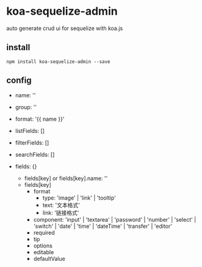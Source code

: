 # koa-sequelize-admin

auto generate crud ui for sequelize with koa.js

## install

```
npm install koa-sequelize-admin --save
```

## config

* name: ''
* group: ''
* format: '{{ name }}'
* listFields: []
* filterFields: []
* searchFields: []

* fields: {}
  * fields[key] or fields[key].name: ''
  * fields[key]
    * format
      * type: 'image' | 'link' | 'tooltip'
      * text: '文本格式'
      * link: '链接格式'
    * component: 'input' | 'textarea' | 'password' | 'number' | 'select' | 'switch' | 'date' | 'time' | 'dateTime' | 'transfer' | 'editor'
    * required
    * tip
    * options
    * editable
    * defaultValue